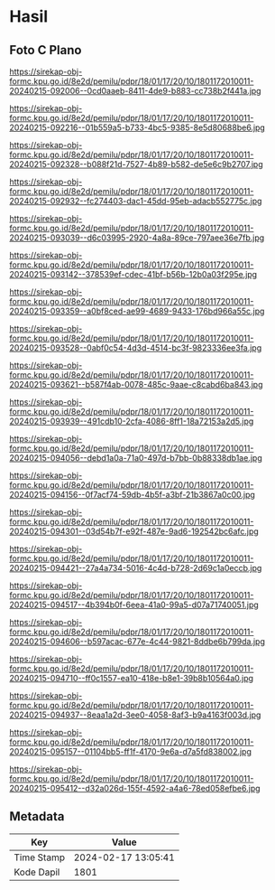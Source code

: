 # Hasil

## Foto C Plano

https://sirekap-obj-formc.kpu.go.id/8e2d/pemilu/pdpr/18/01/17/20/10/1801172010011-20240215-092006--0cd0aaeb-8411-4de9-b883-cc738b2f441a.jpg

https://sirekap-obj-formc.kpu.go.id/8e2d/pemilu/pdpr/18/01/17/20/10/1801172010011-20240215-092216--01b559a5-b733-4bc5-9385-8e5d80688be6.jpg

https://sirekap-obj-formc.kpu.go.id/8e2d/pemilu/pdpr/18/01/17/20/10/1801172010011-20240215-092328--b088f21d-7527-4b89-b582-de5e6c9b2707.jpg

https://sirekap-obj-formc.kpu.go.id/8e2d/pemilu/pdpr/18/01/17/20/10/1801172010011-20240215-092932--fc274403-dac1-45dd-95eb-adacb552775c.jpg

https://sirekap-obj-formc.kpu.go.id/8e2d/pemilu/pdpr/18/01/17/20/10/1801172010011-20240215-093039--d6c03995-2920-4a8a-89ce-797aee36e7fb.jpg

https://sirekap-obj-formc.kpu.go.id/8e2d/pemilu/pdpr/18/01/17/20/10/1801172010011-20240215-093142--378539ef-cdec-41bf-b56b-12b0a03f295e.jpg

https://sirekap-obj-formc.kpu.go.id/8e2d/pemilu/pdpr/18/01/17/20/10/1801172010011-20240215-093359--a0bf8ced-ae99-4689-9433-176bd966a55c.jpg

https://sirekap-obj-formc.kpu.go.id/8e2d/pemilu/pdpr/18/01/17/20/10/1801172010011-20240215-093528--0abf0c54-4d3d-4514-bc3f-9823336ee3fa.jpg

https://sirekap-obj-formc.kpu.go.id/8e2d/pemilu/pdpr/18/01/17/20/10/1801172010011-20240215-093621--b587f4ab-0078-485c-9aae-c8cabd6ba843.jpg

https://sirekap-obj-formc.kpu.go.id/8e2d/pemilu/pdpr/18/01/17/20/10/1801172010011-20240215-093939--491cdb10-2cfa-4086-8ff1-18a72153a2d5.jpg

https://sirekap-obj-formc.kpu.go.id/8e2d/pemilu/pdpr/18/01/17/20/10/1801172010011-20240215-094056--debd1a0a-71a0-497d-b7bb-0b88338db1ae.jpg

https://sirekap-obj-formc.kpu.go.id/8e2d/pemilu/pdpr/18/01/17/20/10/1801172010011-20240215-094156--0f7acf74-59db-4b5f-a3bf-21b3867a0c00.jpg

https://sirekap-obj-formc.kpu.go.id/8e2d/pemilu/pdpr/18/01/17/20/10/1801172010011-20240215-094301--03d54b7f-e92f-487e-9ad6-192542bc6afc.jpg

https://sirekap-obj-formc.kpu.go.id/8e2d/pemilu/pdpr/18/01/17/20/10/1801172010011-20240215-094421--27a4a734-5016-4c4d-b728-2d69c1a0eccb.jpg

https://sirekap-obj-formc.kpu.go.id/8e2d/pemilu/pdpr/18/01/17/20/10/1801172010011-20240215-094517--4b394b0f-6eea-41a0-99a5-d07a71740051.jpg

https://sirekap-obj-formc.kpu.go.id/8e2d/pemilu/pdpr/18/01/17/20/10/1801172010011-20240215-094606--b597acac-677e-4c44-9821-8ddbe6b799da.jpg

https://sirekap-obj-formc.kpu.go.id/8e2d/pemilu/pdpr/18/01/17/20/10/1801172010011-20240215-094710--ff0c1557-ea10-418e-b8e1-39b8b10564a0.jpg

https://sirekap-obj-formc.kpu.go.id/8e2d/pemilu/pdpr/18/01/17/20/10/1801172010011-20240215-094937--8eaa1a2d-3ee0-4058-8af3-b9a4163f003d.jpg

https://sirekap-obj-formc.kpu.go.id/8e2d/pemilu/pdpr/18/01/17/20/10/1801172010011-20240215-095157--01104bb5-ff1f-4170-9e6a-d7a5fd838002.jpg

https://sirekap-obj-formc.kpu.go.id/8e2d/pemilu/pdpr/18/01/17/20/10/1801172010011-20240215-095412--d32a026d-155f-4592-a4a6-78ed058efbe6.jpg


## Metadata

| Key        | Value               |
| ---------- | ------------------- |
| Time Stamp | 2024-02-17 13:05:41 |
| Kode Dapil | 1801                |



